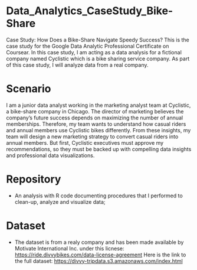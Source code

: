 # Data_Analytics_CaseStudy_Bike-Share
Case Study: How Does a Bike-Share Navigate Speedy Success?
This is the case study for the Google Data Analytic Professional Certificate on Coursear. In this case study, I am acting as a data analysis for a fictional company named Cyclistic which is a bike sharing service company. As part of this case study, I will analyze data from a real company.
# Scenario
I am a junior data analyst working in the marketing analyst team at Cyclistic, a bike-share company in Chicago. The director
of marketing believes the company’s future success depends on maximizing the number of annual memberships. Therefore,
my team wants to understand how casual riders and annual members use Cyclistic bikes differently. From these insights,
my team will design a new marketing strategy to convert casual riders into annual members. But first, Cyclistic executives
must approve my recommendations, so they must be backed up with compelling data insights and professional data
visualizations.
# Repository
- An analysis with R code documenting procedures that I performed to clean-up, analyze and visualize data;
# Dataset
- The dataset is from a realy company and has been made available by Motivate International Inc. under this licnese: 
https://ride.divvybikes.com/data-license-agreement
Here is the link to the full dataset:
   https://divvy-tripdata.s3.amazonaws.com/index.html
   
